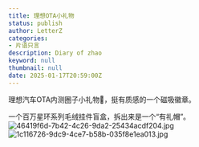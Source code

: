 ```yaml
---
title: 理想OTA小礼物
status: publish
author: LetterZ
categories:
- 片语只言
description: Diary of zhao
keyword: null
thumbnail: null
date: 2025-01-17T20:59:00Z
---
```


理想汽车OTA内测圈子小礼物🎁，挺有质感的一个磁吸徽章。

一个百万星环系列毛绒挂件盲盒，拆出来是一个“有礼帽”。
![46419f6d-7b42-4c26-9da2-25434acdf204.jpg][1]
![1c116726-9dc9-4ce7-b58b-035f8e1ea013.jpg][2]


  [1]: https://zme.life/usr/uploads/2025/02/3445962319.jpg
  [2]: https://zme.life/usr/uploads/2025/02/1517820853.jpg